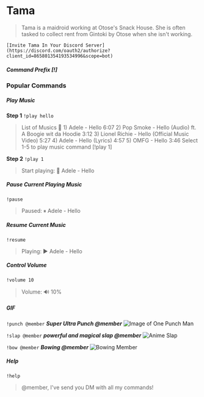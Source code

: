 # Tama
> Tama is a maidroid working at Otose's Snack House. She is often tasked to collect rent from Gintoki by Otose when she isn't working.

```[Invite Tama In Your Discord Server](https://discord.com/oauth2/authorize?client_id=865801354193534996&scope=bot)```
##### Command Prefix [!]
### Popular Commands
##### Play Music
**Step 1**
```!play hello```
> List of Musics 🎵
    1) Adele - Hello 6:07
    2) Pop Smoke - Hello (Audio) ft. A Boogie wit da Hoodie 3:12
    3) Lionel Richie - Hello (Official Music Video) 5:27
    4) Adele - Hello (Lyrics) 4:57
    5) OMFG - Hello 3:46
    Select 1-5 to play music command [!play 1]
    
**Step 2**
```!play 1```
> Start playing: :musical_note: Adele - Hello

##### Pause Current Playing Music
```!pause```
> Paused: ⏸ Adele - Hello 

##### Resume Current Music
```!resume```
> Playing: ▶ Adele - Hello 

##### Control Volume
```!volume 10```
> Volume: 🔊  10%

##### GIF
```!punch @member```
***Super Ultra Punch @member***
![Image of One Punch Man](https://tenor.com/bf5JI.gif)

```!slap @member```
***powerful and magical slap @member***
![Anime Slap](https://tenor.com/bmMOI.gif)

```!bow @member```
***Bowing @member***
![Bowing Member](https://tenor.com/bt9na.gif)

##### Help
```!help```
> @member, I've send you DM with all my commands!
